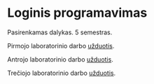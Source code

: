 # Loginis programavimas

Pasirenkamas dalykas. 5 semestras.

Pirmojo laboratorinio darbo [užduotis](https://klevas.mif.vu.lt/~julius/2024Rud/LogProg/Uzduotys/Uzduotis1.html).

Antrojo laboratorinio darbo [užduotis](https://klevas.mif.vu.lt/~julius/2024Rud/LogProg/Uzduotys/Uzduotis2.html).

Trečiojo laboratorinio darbo [užduotis](https://klevas.mif.vu.lt/~julius/2024Rud/LogProg/Uzduotys/Uzduotis3.html).
